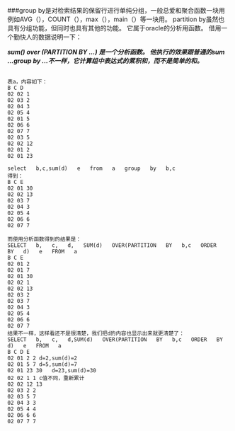 
###group by是对检索结果的保留行进行单纯分组，一般总爱和聚合函数一块用例如AVG（），COUNT（），max（），main（）等一块用。 partition by虽然也具有分组功能，但同时也具有其他的功能。 它属于oracle的分析用函数。 
借用一个勤快人的数据说明一下： 

***sum()   over   (PARTITION   BY   ...)   是一个分析函数。   他执行的效果跟普通的sum   ...group   by   ...不一样，它计算组中表达式的累积和，而不是简单的和。***
<pre><code>
表a，内容如下：   
B C D   
02 02 1   
02 03 2   
02 04 3   
02 05 4   
02 01 5   
02 06 6   
02 07 7   
02 03 5   
02 02 12   
02 01 2   
02 01 23   

select   b,c,sum(d)   e   from   a   group   by   b,c   
得到：   
B C E   
02 01 30   
02 02 13   
02 03 7   
02 04 3   
02 05 4   
02 06 6   
02 07 7   

而使用分析函数得到的结果是：   
SELECT   b,   c,   d,   SUM(d)   OVER(PARTITION   BY   b,c   ORDER   BY   d)   e   FROM   a   
B C E   
02 01 2   
02 01 7   
02 01 30   
02 02 1   
02 02 13   
02 03 2   
02 03 7   
02 04 3   
02 05 4   
02 06 6   
02 07 7   
结果不一样，这样看还不是很清楚，我们把d的内容也显示出来就更清楚了：   
SELECT   b,   c,   d,SUM(d)   OVER(PARTITION   BY   b,c   ORDER   BY   d)   e   FROM   a   
B C D E   
02 01 2 2 d=2,sum(d)=2   
02 01 5 7 d=5,sum(d)=7   
02 01 23 30   d=23,sum(d)=30   
02 02 1 1 c值不同，重新累计   
02 02 12 13   
02 03 2 2   
02 03 5 7   
02 04 3 3   
02 05 4 4   
02 06 6 6   
02 07 7 7 
</code></pre>